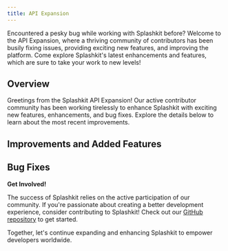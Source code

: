 ```yaml
---
title: API Expansion
---
```


Encountered a pesky bug while working with Splashkit before? Welcome to the API Expansion, where a
thriving community of contributors has been busily fixing issues, providing exciting new features,
and improving the platform. Come explore Splashkit's latest enhancements and features, which are
sure to take your work to new levels!

## Overview

Greetings from the Splashkit API Expansion! Our active contributor community has been working
tirelessly to enhance Splashkit with exciting new features, enhancements, and bug fixes. Explore the
details below to learn about the most recent improvements.

## Improvements and Added Features

## Bug Fixes

**Get Involved!**

The success of Splashkit relies on the active participation of our community. If you're passionate
about creating a better development experience, consider contributing to Splashkit! Check out our
[GitHub repository](https://github.com/splashkit/splashkit) to get started.

Together, let's continue expanding and enhancing Splashkit to empower developers worldwide.
